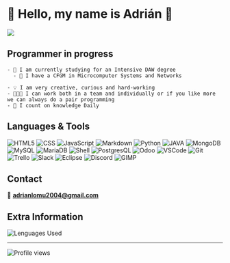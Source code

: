 # 👋 Hello, my name is Adrián 👋

![](https://staffrh.hiringroom.com/data/accounts/staffrh/vacancies/8b47eccebeafd1eb431f28688267ce9b.gif)

## Programmer in progress

```
- 🧠 I am currently studying for an Intensive DAW degree
  - 📜 I have a CFGM in Microcomputer Systems and Networks

- 💡 I am very creative, curious and hard-working
- 🧑‍🤝‍🧑 I can work both in a team and individually or if you like more we can always do a pair programming
- 💬 I count on knowledge Daily
```

## Languages & Tools

![HTML5](https://img.shields.io/badge/HTML5-E34F26?style=for-the-badge&logo=html5&logoColor=white)
![CSS](https://img.shields.io/badge/CSS3-1572B6?style=for-the-badge&logo=css3&logoColor=white)
![JavaScript](https://img.shields.io/badge/JavaScript-FCF5D8?style=for-the-badge&logo=javascript&logoColor=yellow)
![Markdown](https://img.shields.io/badge/Markdown-00000F?style=for-the-badge&logo=markdown&logoColor=white)
![Python](https://img.shields.io/badge/Python-00000F?style=for-the-badge&logo=python&logoColor=yellow)
![JAVA](https://img.shields.io/badge/Java-red?style=for-the-badge)
![MongoDB](https://img.shields.io/badge/MongoDB-00000F?style=for-the-badge&logo=mongodb&logoColor=green)
![MySQL](https://img.shields.io/badge/MySQL-00000F?style=for-the-badge&logo=mysql&logoColor=white)
![MariaDB](https://img.shields.io/badge/MariaDB-00000F?style=for-the-badge&logo=mariadb&logoColor=E2A26C)
![Shell](https://img.shields.io/badge/Shell-9EF796?style=for-the-badge&logo=shell&logoColor=black)
![PostgresQL](https://img.shields.io/badge/PostgresQL-2C4DE4?style=for-the-badge&logo=postgresql&logoColor=black)
![Odoo](https://img.shields.io/badge/Odoo-A746F7?style=for-the-badge&logo=odoo&logoColor=black)
![VSCode](https://img.shields.io/badge/VSCode-DFF4FC?style=for-the-badge&logo=visualstudiocode&logoColor=blue)
![Git](https://img.shields.io/badge/GIT-FF9C49?style=for-the-badge&logo=git&logoColor=DACF96)
![Trello](https://img.shields.io/badge/Trello-DFF4FC?style=for-the-badge&logo=trello&logoColor=blue)
![Slack](https://img.shields.io/badge/Slack-AA5CE0?style=for-the-badge&logo=slack&logoColor=FFF5B7)
![Eclipse](https://img.shields.io/badge/Eclipse-25169F?style=for-the-badge&logo=eclipse&logoColor=DACF96)
![Discord](https://img.shields.io/badge/Discord-25169F?style=for-the-badge&logo=discord&logoColor=DACF96)
![GIMP](https://img.shields.io/badge/Gimp-4B4B4B?style=for-the-badge&logo=gimp&logoColor=DACF96)


## Contact

📧 **adrianlomu2004@gmail.com**


## Extra Information

![Lenguages Used](https://github-readme-stats-git-masterrstaa-rickstaa.vercel.app/api/top-langs/?username=adrianlm17&theme=github_dark&layout=compact)

---

![Profile views](https://gpvc.arturio.dev/Adrianlm17)
